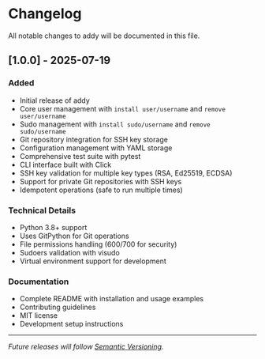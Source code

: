 # Changelog

All notable changes to addy will be documented in this file.

## [1.0.0] - 2025-07-19

### Added
- Initial release of addy
- Core user management with `install user/username` and `remove user/username`
- Sudo management with `install sudo/username` and `remove sudo/username`
- Git repository integration for SSH key storage
- Configuration management with YAML storage
- Comprehensive test suite with pytest
- CLI interface built with Click
- SSH key validation for multiple key types (RSA, Ed25519, ECDSA)
- Support for private Git repositories with SSH keys
- Idempotent operations (safe to run multiple times)

### Technical Details
- Python 3.8+ support
- Uses GitPython for Git operations
- File permissions handling (600/700 for security)
- Sudoers validation with visudo
- Virtual environment support for development

### Documentation
- Complete README with installation and usage examples
- Contributing guidelines
- MIT license
- Development setup instructions

---

*Future releases will follow [Semantic Versioning](https://semver.org/).*